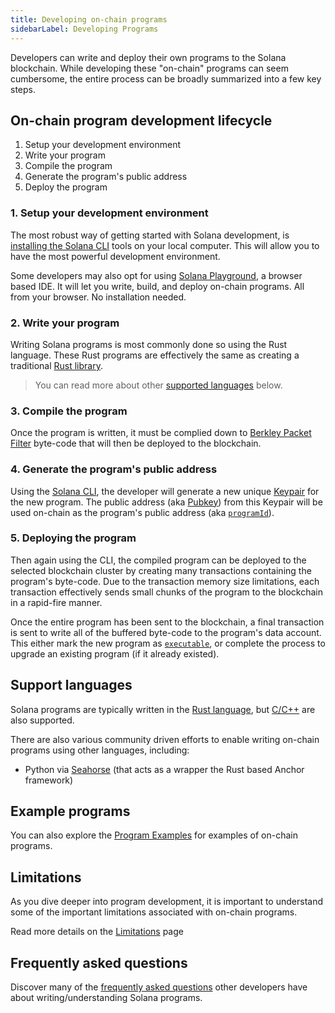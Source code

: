 ```yaml
---
title: Developing on-chain programs
sidebarLabel: Developing Programs
---
```


Developers can write and deploy their own programs to the Solana blockchain.
While developing these "on-chain" programs can seem cumbersome, the entire
process can be broadly summarized into a few key steps.

## On-chain program development lifecycle

1. Setup your development environment
2. Write your program
3. Compile the program
4. Generate the program's public address
5. Deploy the program

### 1. Setup your development environment

The most robust way of getting started with Solana development, is
[installing the Solana CLI](./../../cli/install-solana-cli-tools.md) tools on
your local computer. This will allow you to have the most powerful development
environment.

Some developers may also opt for using
[Solana Playground](https://beta.solpg.io/), a browser based IDE. It will let
you write, build, and deploy on-chain programs. All from your browser. No
installation needed.

### 2. Write your program

Writing Solana programs is most commonly done so using the Rust language. These
Rust programs are effectively the same as creating a traditional
[Rust library](https://doc.rust-lang.org/rust-by-example/crates/lib.html).

> You can read more about other [supported languages](#support-languages) below.

### 3. Compile the program

Once the program is written, it must be complied down to
[Berkley Packet Filter](./faq.md#berkeley-packet-filter-bpf) byte-code that will
then be deployed to the blockchain.

### 4. Generate the program's public address

Using the [Solana CLI](./../../cli/install-solana-cli-tools.md), the developer
will generate a new unique [Keypair](/docs/terminology#keypair) for the new
program. The public address (aka [Pubkey](/docs/terminology#public-key-pubkey))
from this Keypair will be used on-chain as the program's public address (aka
[`programId`](/docs/terminology#program-id)).

### 5. Deploying the program

Then again using the CLI, the compiled program can be deployed to the selected
blockchain cluster by creating many transactions containing the program's
byte-code. Due to the transaction memory size limitations, each transaction
effectively sends small chunks of the program to the blockchain in a rapid-fire
manner.

Once the entire program has been sent to the blockchain, a final transaction is
sent to write all of the buffered byte-code to the program's data account. This
either mark the new program as
[`executable`](./../programming-model/accounts.md#executable), or complete the
process to upgrade an existing program (if it already existed).

## Support languages

Solana programs are typically written in the
[Rust language](./developing-rust.md), but [C/C++](./developing-c.md) are also
supported.

There are also various community driven efforts to enable writing on-chain
programs using other languages, including:

- Python via [Seahorse](https://seahorse-lang.org/) (that acts as a wrapper the
  Rust based Anchor framework)

## Example programs

You can also explore the [Program Examples](./examples.md) for examples of
on-chain programs.

## Limitations

As you dive deeper into program development, it is important to understand some
of the important limitations associated with on-chain programs.

Read more details on the [Limitations](./limitations.md) page

## Frequently asked questions

Discover many of the [frequently asked questions](./faq.md) other developers
have about writing/understanding Solana programs.
